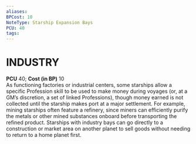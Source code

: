 ```yaml
---
aliases: 
BPCost: 10
NoteType: Starship Expansion Bays
PCU: 40
tags: 
---
```

# INDUSTRY
**PCU** 40; **Cost (in BP)** 10  
As functioning factories or industrial centers, some starships allow a specific Profession skill to be used to make money during voyages (or, at a GM’s discretion, a set of linked Professions), though money earned is not collected until the starship makes port at a major settlement. For example, mining starships often feature a refinery, since miners can efficiently purify the metals or other mined substances onboard before transporting the refined product. Starships with industry bays can go directly to a construction or market area on another planet to sell goods without needing to return to a home planet first.